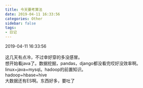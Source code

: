 ```yaml
---
title: 今天要考算法
date: 2019-04-11 16:33:56
categories: Other
sidebar: false
tags:
- 日记
---
```

2019-04-11 16:33:56<br/>  
这几天有点冷，不过幸好穿的多没感冒。  
想开始看java了。数据挖掘，pandas，django都没看完哎好没效率啊。  
linux+java+mysql。hadoop的前置知识。   
hadoop+hbase+hive  
大数据还有ES啊。东西好多，要吐了


<Valine></Valine>